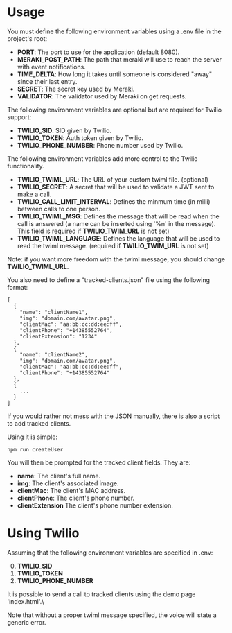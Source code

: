 Usage
====================
You must define the following environment variables using a .env file in the
project's root:

  * **PORT**: The port to use for the application (default 8080).
  * **MERAKI_POST_PATH**: The path that meraki will use to reach the server with event notifications.
  * **TIME_DELTA**: How long it takes until someone is considered "away" since their last entry.
  * **SECRET**: The secret key used by Meraki.
  * **VALIDATOR**: The validator used by Meraki on get requests.

The following environment variables are optional but are required for Twilio support:

 * **TWILIO_SID**: SID given by Twilio.
 * **TWILIO_TOKEN**: Auth token given by Twilio.
 * **TWILIO_PHONE_NUMBER**: Phone number used by Twilio.

The following environment variables add more control to the Twilio functionality.

 * **TWILIO_TWIML_URL**: The URL of your custom twiml file. (optional)
 * **TWILIO_SECRET**: A secret that will be used to validate a JWT sent to make a call.
 * **TWILIO_CALL_LIMIT_INTERVAL**: Defines the minmum time (in milli) between calls to one person.
 * **TWILIO_TWIML_MSG**: Defines the message that will be read when the call is answered (a name can be inserted using '%n' in the message). This field is required if **TWILIO_TWIM_URL** is not set)
 * **TWILIO_TWIML_LANGUAGE**: Defines the language that will be used to read the twiml message. (required if **TWILIO_TWIM_URL** is not set)

Note: if you want more freedom with the twiml message, you should change **TWILIO_TWIML_URL**.

You also need to define a "tracked-clients.json" file using the following format:

```
[
  {
    "name": "clientName1",
    "img": "domain.com/avatar.png",
    "clientMac": "aa:bb:cc:dd:ee:ff",
    "clientPhone": "+14385552764",
    "clientExtension": "1234"
  },
  {
    "name": "clientName2",
    "img": "domain.com/avatar.png",
    "clientMac": "aa:bb:cc:dd:ee:ff",
    "clientPhone": "+14385552764"
  },
  {
    ...
  }
]
```

If you would rather not mess with the JSON manually, there is also a script to add tracked clients.

Using it is simple:

```
npm run createUser
```
You will then be prompted for the tracked client fields. They are:

 * **name**: The client's full name.
 * **img**: The client's associated image.
 * **clientMac**: The client's MAC address.
 * **clientPhone**: The client's phone number.
 * **clientExtension** The client's phone number extension.

Using Twilio
==================
Assuming that the following environment variables are specified in .env:

  0. **TWILIO_SID**
  0. **TWILIO_TOKEN**
  0. **TWILIO_PHONE_NUMBER**

It is possible to send a call to tracked clients using the demo page 'index.html'.\

Note that without a proper twiml message specified, the voice will state a generic error.
